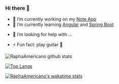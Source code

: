 ### Hi there 👋

<!--
**RaphaAmericano/RaphaAmericano** is a ✨ _special_ ✨ repository because its `README.md` (this file) appears on your GitHub profile.

Here are some ideas to get you started:
-->

- 🔭 I’m currently working on my [Note App](http://note-block-app.herokuapp.com/)
- 🌱 I’m currently learning [Angular](https://github.com/angular/angular) and [Spring Boot](https://github.com/spring-projects/spring-boot)
<!--
- 👯 I’m looking to collaborate on ...
-->
- 🤔 I’m looking for help with ...
<!--
- 💬 Ask me about ...
- 📫 How to reach me: ...
- 😄 Pronouns: ...
-->
- ⚡ Fun fact: play guitar 🎸

![RaphaAmericano github stats](https://github-readme-stats.vercel.app/api?username=RaphaAmericano&show_icons=true&theme=radical)

[![Top Langs](https://github-readme-stats.vercel.app/api/top-langs/?username=RaphaAmericano)](https://github.com/anuraghazra/github-readme-stats)

[![RaphaAmericano's wakatime stats](https://github-readme-stats.vercel.app/api/wakatime?username=RaphaAmericano)](https://github.com/anuraghazra/github-readme-stats)